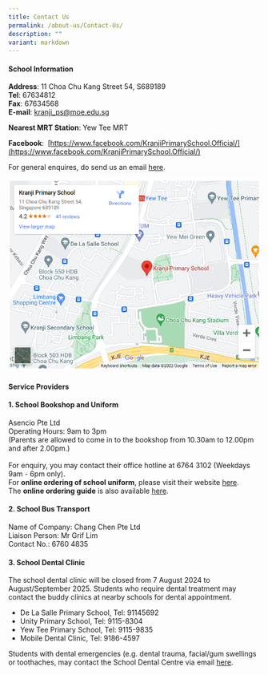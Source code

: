 ```yaml
---
title: Contact Us
permalink: /about-us/Contact-Us/
description: ""
variant: markdown
---
```

#### **School Information**

  

**Address**: 11 Choa Chu Kang Street 54, S689189<br>
**Tel**: 67634812<br>
**Fax**: 67634568<br>
**E-mail**:&nbsp;[kranji\_ps@moe.edu.sg](mailto:kranji_ps@moe.edu.sg)



**Nearest MRT Station**: Yew Tee MRT&nbsp;

  

**Facebook**:&nbsp;&nbsp;[https://www.facebook.com/KranjiPrimarySchool.Official/](https://www.facebook.com/KranjiPrimarySchool.Official/)

  

For general enquires, do send us an email&nbsp;[here](mailto:kranji_ps@moe.edu.sg).  

 ![](/images/About%20Us/Contact%20Us/G1.png)

  

#### **Service Providers**

  

#### 1\. School Bookshop and Uniform

Asencio Pte Ltd <br>
Operating Hours: 9am to 3pm <br>
(Parents are allowed to come in to the bookshop from 10.30am to 12.00pm and after 2.00pm.)<br><br>
For enquiry, you may contact their office hotline at 6764 3102 (Weekdays 9am - 6pm only).
<br>
For **online ordering of school uniform**, please visit their website <a href="https://asencio.com.sg">here</a>.<br>
The **online ordering guide** is also available [here](/files/School_Uniform_Ordering_Guide.pdf).
<br>

#### 2\. School Bus Transport&nbsp;

Name of Company: Chang Chen Pte Ltd<br>
Liaison Person: Mr Grif Lim<br>
Contact No.: 6760 4835&nbsp;

  [](/files/For%20Parents/Kranji_Pri_School_Bus_Registration_Form_2025.pdf)

#### 3\. School Dental Clinic

The school dental clinic will be closed from 7 August 2024 to August/September 2025. Students who require dental treatment may contact the buddy clinics at nearby schools for dental appointment. 

* De La Salle Primary School, Tel: 91145692
* ⁠Unity Primary School, Tel: 9115-8304
* Yew Tee Primary School, Tel: 9115-9835
* Mobile Dental Clinic, Tel: 9186-4597

Students with dental emergencies (e.g. dental trauma, facial/gum swellings or toothaches, may contact the School Dental Centre via email [here](Contact_YPS@hpb.gov.sg).